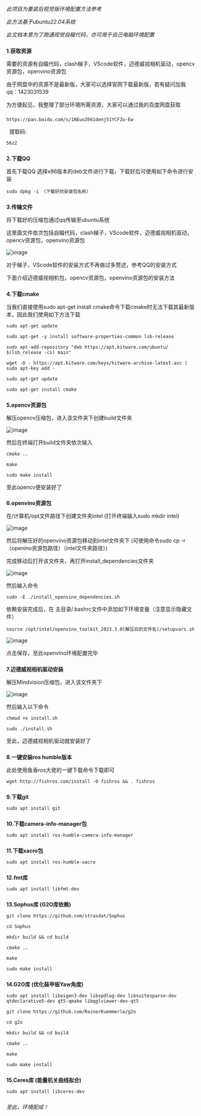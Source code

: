 _此项目为重装后视觉版环境配置方法参考_

_此方法基于ubuntu22.04系统_

_此文档本意为了跑通视觉自瞄代码，亦可用于自己电脑环境配置_

###
###

**1.获取资源**

需要的资源有自瞄代码，clash梯子，VScode软件，迈德威视相机驱动，opencv资源包，openvino资源包

由于网盘中的资源不是最新版，大家可以选择官网下载最新版，若有疑问加我qq：1423031539

为方便起见，我整理了部分环境所需资源，大家可以通过我的百度网盘获取

###
```
https://pan.baidu.com/s/1NEuoZ661denj51YCFZu-Ew
```
 
提取码:
```
56z2
```
###
###

**2.下载QQ**

首先下载QQ 选择x86版本的deb文件进行下载，下载好后可使用如下命令进行安装
```
sudo dpkg -i （下载好的安装包名称）
```

###
###

**3.传输文件**

将下载好的压缩包通过qq传输至ubuntu系统

这里面文件依次包括自瞄代码，clash梯子，VScode软件，迈德威视相机驱动，opencv资源包，openvino资源包

![image](https://github.com/user-attachments/assets/57f64dfe-66a7-46ea-93bd-b2fae14706f1)

对于梯子，VScode软件的安装方式不再做过多赘述，参考QQ的安装方式

下面介绍迈德威视相机包，opencv资源包，openvino资源包的安装方法

###
###

**4.下载cmake**

当我们直接使用sudo apt-get install cmake命令下载cmake时无法下载其最新版本，因此我们使用如下方法下载

```
sudo apt-get update
```
```
sudo apt-get -y install software-properties-common lsb-release
```
```
sudo apt-add-repository "deb https://apt.kitware.com/ubuntu/ $(lsb_release -cs) main"
```
```
wget -O - https://apt.kitware.com/keys/kitware-archive-latest.asc | sudo apt-key add -
```
```
sudo apt-get update
```
```
sudo apt-get install cmake
```

###
###

**5.opencv资源包**

解压opencv压缩包，进入该文件夹下创建build文件夹

![image](https://github.com/user-attachments/assets/c072e756-faa1-4946-a52f-e7692056c975)

然后在终端打开build文件夹依次输入

```
cmake .. 
```
```
make 
```
```
sudo make install
```

至此opencv便安装好了

###
###

**6.openvino资源包**

在/计算机/opt文件路径下创建文件夹intel (打开终端输入sudo mkdir intel)

![image](https://github.com/user-attachments/assets/843f287f-787f-41a1-9a02-ffbb09a55363)


然后将解压好的openvino资源包移动到intel文件夹下 (可使用命令sudo cp -r （openino资源包路径）（intel文件夹路径）)

完成移动后打开该文件夹，再打开install_dependencies文件夹

![image](https://github.com/user-attachments/assets/5df0d378-9026-4a7b-ab74-c8afc9a57fda)


然后输入命令
```
sudo -E ./install_openvino_dependencies.sh
```

依赖安装完成后，在 主目录/.bashrc文件中添加如下环境变量（注意显示隐藏文件）

```
source /opt/intel/openvino_toolkit_2023.3.0(解压后的文件名)/setupvars.sh
```
![image](https://github.com/user-attachments/assets/14ec6be2-695f-410a-a89a-fc8c0bf8e8e9)

点击保存，至此openvino环境配置完毕

###
###

**7.迈德威视相机驱动安装**

解压Mindvision压缩包，进入该文件夹下

![image](https://github.com/user-attachments/assets/6ef6273e-4217-47f5-95b5-e675913be050)

然后输入以下命令

```
chmod +x install.sh
```
```
sudo ./install.sh
```

至此，迈德威视相机驱动就安装好了

###
###


**8.一键安装ros humble版本**

此处使用鱼香ros大佬的一键下载命令下载即可
```
wget http://fishros.com/install -O fishros && . fishros
```

###
###

**9.下载git**
```
sudo apt install git
```

###
###

**10.下载camera-info-manager包**

```
sudo apt install ros-humble-camera-info-manager
```
###
###

**11.下载xacro包**

```
sudo apt install ros-humble-xacro
```

###
###

**12.fmt库**
```
sudo apt install libfmt-dev
```
###
###

**13.Sophus库 (G2O库依赖)**
```
git clone https://github.com/strasdat/Sophus
```
```
cd Sophus
```
```
mkdir build && cd build
```
```
cmake ..
```
```
make 
```
```
sudo make install
```

###
###

**14.G2O库 (优化装甲板Yaw角度)**
```
sudo apt install libeigen3-dev libspdlog-dev libsuitesparse-dev qtdeclarative5-dev qt5-qmake libqglviewer-dev-qt5
```
```
git clone https://github.com/RainerKuemmerle/g2o
```
```
cd g2o
```
```
mkdir build && cd build
```
```
cmake ..
```
```
make 
```
```
sudo make install
```
###
###

**15.Ceres库 (能量机关曲线拟合)**

```
sudo apt install libceres-dev
```
###
###

_至此，环境配成！_

###

